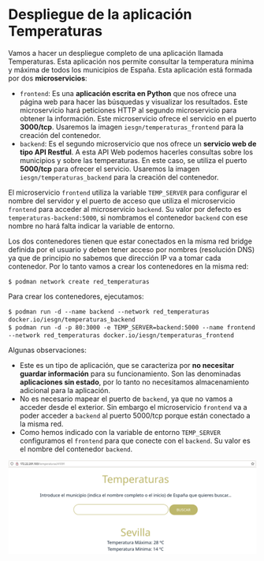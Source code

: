# Despliegue de la aplicación Temperaturas

Vamos a hacer un despliegue completo de una aplicación llamada Temperaturas. Esta aplicación nos permite consultar la temperatura mínima y máxima de todos los municipios de España. Esta aplicación está formada por dos **microservicios**:

* `frontend`: Es una **aplicación escrita en Python** que nos ofrece una página web para hacer las búsquedas y visualizar los resultados. Este microservicio hará peticiones HTTP al segundo microservicio para obtener la información. Este microservicio ofrece el servicio en el puerto **3000/tcp**. Usaremos la imagen `iesgn/temperaturas_frontend` para la creación del contenedor.
* `backend`: Es el segundo microservicio que nos ofrece un **servicio web de tipo API Restful**. A esta API Web podemos hacerles consultas sobre los municipios y sobre las temperaturas. En este caso, se utiliza el puerto **5000/tcp** para ofrecer el servicio. Usaremos la imagen `iesgn/temperaturas_backend` para la creación del contenedor.

El microservicio `frontend` utiliza la variable `TEMP_SERVER` para configurar el nombre del servidor y el puerto de acceso que utiliza el microservicio `frontend` para acceder al microservicio `backend`. Su valor por defecto es `temperaturas-backend:5000`, si nombramos el contenedor `backend` con ese nombre no hará falta indicar la variable de entorno. 

Los dos contenedores tienen que estar conectados en la misma red bridge definida por el usuario y deben tener acceso por nombres (resolución DNS) ya que de principio no sabemos que dirección IP va a tomar cada contenedor. Por lo tanto vamos a crear los contenedores en la misma red:

```
$ podman network create red_temperaturas
```

Para crear los contenedores, ejecutamos:

```
$ podman run -d --name backend --network red_temperaturas docker.io/iesgn/temperaturas_backend
$ podman run -d -p 80:3000 -e TEMP_SERVER=backend:5000 --name frontend --network red_temperaturas docker.io/iesgn/temperaturas_frontend
```

Algunas observaciones:

* Este es un tipo de aplicación, que se caracteriza por **no necesitar guardar información** para su funcionamiento. Son las denominadas **aplicaciones sin estado**, por lo tanto no necesitamos almacenamiento adicional para la aplicación.
* No es necesario mapear el puerto de `backend`, ya que no vamos a acceder desde el exterior. Sin embargo el microservicio `frontend` va a poder acceder a `backend` al puerto 5000/tcp porque están conectado a la misma red.
* Como hemos indicado con la variable de entorno `TEMP_SERVER` configuramos el `frontend` para que conecte con el `backend`. Su valor es el nombre del contenedor `backend`.

![temperaturas](img/temperaturas.png)

